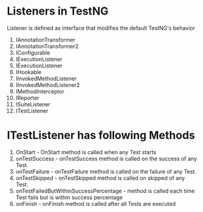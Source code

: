 # Listeners in TestNG
Listener is defined as interface that modifies the default TestNG's behavior

1. IAnnotationTransformer
2. IAnnotationTransformer2
3. IConfigurable
4. IExecutionListener
5. IExecutionListener
6. IHookable
7. IInvokedMethodListener
8. IInvokedMethodListener2
9. IMethodInterceptor
10. IReporter
11. ISuiteListener
12. ITestListener

# ITestListener has following Methods

1. OnStart - OnStart method is called when any Test starts
2. onTestSuccess - onTestSuccess method is called on the success of any Test.
3. onTestFailure - onTestFailure method is called on the failure of any Test.
4. onTestSkipped - onTestSkipped method is called on skipped of any Test.
5. onTestFailedButWithinSuccessPercentage - method is called each time Test fails but is within success percentage
6. onFinish - onFinish method is called after all Tests are executed